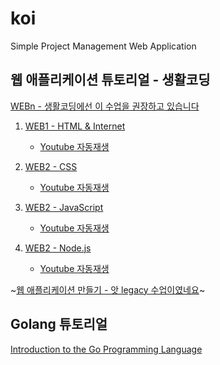 # koi
Simple Project Management Web Application


## 웹 애플리케이션 튜토리얼 - 생활코딩

[WEBn - 생활코딩에선 이 수업을 권장하고 있습니다](https://opentutorials.org/course/3083)

1. [WEB1 - HTML & Internet](https://opentutorials.org/course/3084)
    - [Youtube 자동재생](https://www.youtube.com/playlist?list=PLuHgQVnccGMDZP7FJ_ZsUrdCGH68ppvPb)

1. [WEB2 - CSS](https://opentutorials.org/course/3086)
    - [Youtube 자동재생](https://www.youtube.com/playlist?list=PLuHgQVnccGMAnWgUYiAW2cTzSBywFO75B)

1. [WEB2 - JavaScript](https://opentutorials.org/course/3085)
    - [Youtube 자동재생](https://www.youtube.com/playlist?list=PLuHgQVnccGMBB348PWRN0fREzYcYgFybf)
    
1. [WEB2 - Node.js](https://opentutorials.org/course/3332)
    - [Youtube 자동재생](https://www.youtube.com/playlist?list=PLuHgQVnccGMA9QQX5wqj6ThK7t2tsGxjm)

~[웹 애플리케이션 만들기 - 앗 legacy 수업이였네요](https://opentutorials.org/course/1688)~


## Golang 튜토리얼

[Introduction to the Go Programming Language](https://pythonprogramming.net/go/introduction-go-language-programming-tutorial/)

